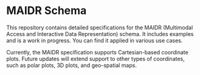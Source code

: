 
# MAIDR Schema

This repository contains detailed specifications for the MAIDR (Multimodal Access and Interactive Data Representation) schema. It includes examples and is a work in progress. You can find it applied in various use cases.

Currently, the MAIDR specification supports Cartesian-based coordinate plots. Future updates will extend support to other types of coordinates, such as polar plots, 3D plots, and geo-spatial maps.
